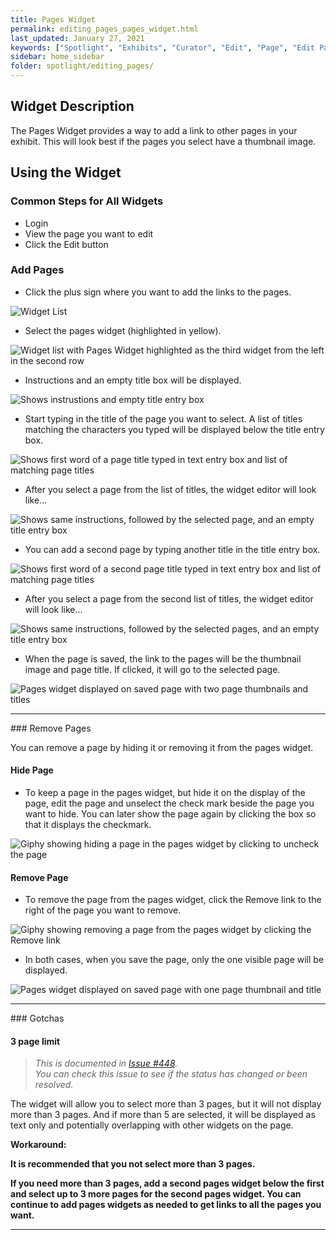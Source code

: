 ```yaml
---
title: Pages Widget
permalink: editing_pages_pages_widget.html
last_updated: January 27, 2021
keywords: ["Spotlight", "Exhibits", "Curator", "Edit", "Page", "Edit Page", "Pages", "Pages Widget"]
sidebar: home_sidebar
folder: spotlight/editing_pages/
---
```


## Widget Description

The Pages Widget provides a way to add a link to other pages in your exhibit.  This will look best if the pages you select have a thumbnail image.

## Using the Widget

### Common Steps for All Widgets

* Login
* View the page you want to edit
* Click the Edit button

### Add Pages

* Click the plus sign where you want to add the links to the pages.

![Widget List](images/widgets/plus.png)

* Select the pages widget (highlighted in yellow).

![Widget list with Pages Widget highlighted as the third widget from the left in the second row](images/widgets/pages_widget_selected.png)

* Instructions and an empty title box will be displayed.

![Shows instrustions and empty title entry box](images/widgets/pages_widget_empty_title.png)

* Start typing in the title of the page you want to select.  A list of titles matching the characters you typed will be displayed below the title entry box.

![Shows first word of a page title typed in text entry box and list of matching page titles](images/widgets/pages_widget_type_first_title.png)

* After you select a page from the list of titles, the widget editor will look like...

![Shows same instructions, followed by the selected page, and an empty title entry box](images/widgets/pages_widget_one_page.png)

* You can add a second page by typing another title in the title entry box.

![Shows first word of a second page title typed in text entry box and list of matching page titles](images/widgets/pages_widget_type_second_title.png)

* After you select a page from the second list of titles, the widget editor will look like...

![Shows same instructions, followed by the selected pages, and an empty title entry box](images/widgets/pages_widget_two_pages.png)

* When the page is saved, the link to the pages will be the thumbnail image and page title.  If clicked, it will go to the selected page.

![Pages widget displayed on saved page with two page thumbnails and titles](images/widgets/pages_widget_two_saved_on_page.png)

<hr>
### Remove Pages

You can remove a page by hiding it or removing it from the pages widget.

#### Hide Page

* To keep a page in the pages widget, but hide it on the display of the page, edit the page and unselect the check mark beside the page you want to hide.  You can later show the page again by clicking the box so that it displays the checkmark.

![Giphy showing hiding a page in the pages widget by clicking to uncheck the page](images/widgets/pages_widget_hide_page.gif)

#### Remove Page

* To remove the page from the pages widget, click the Remove link to the right of the page you want to remove.

![Giphy showing removing a page from the pages widget by clicking the Remove link](images/widgets/pages_widget_remove_page.gif)

* In both cases, when you save the page, only the one visible page will be displayed.
 
![Pages widget displayed on saved page with one page thumbnail and title](images/widgets/pages_widget_one_saved_on_page.png)

<hr>
### Gotchas

#### 3 page limit

> _This is documented in [Issue #448](https://github.com/cul-it/exhibits-library-cornell-edu/issues/448).  
>You can check this issue to see if the status has changed or been resolved._

The widget will allow you to select more than 3 pages, but it will not display more than 3 pages.  And if more than 5 are selected, it will be displayed as text only and potentially overlapping with other widgets on the page.

__Workaround:__ 

__It is recommended that you not select more than 3 pages.__

__If you need more than 3 pages, add a second pages widget below the first and select up to 3 more pages for the second pages widget.  You can continue to add pages widgets as needed to get links to all the pages you want.__ 

<hr>
